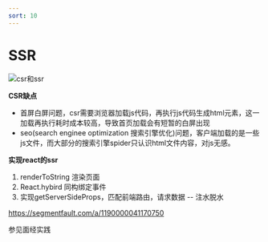 ```yaml
---
sort: 10
---
```


# SSR

![csr和ssr](https://pic2.zhimg.com/80/v2-f0fd4c14a4dd3d1a406eb7969318b651_720w.webp)

**CSR缺点**
- 首屏白屏问题，csr需要浏览器加载js代码，再执行js代码生成html元素，这一加载再执行耗时成本较高，导致首页加载会有短暂的白屏出现 
- seo(search enginee optimization 搜索引擎优化)问题，客户端加载的是一些js文件，而大部分的搜索引擎spider只认识html文件内容，对js无感。

**实现react的ssr**

1. renderToString 渲染页面
2. React.hybird 同构绑定事件
3. 实现getServerSideProps，匹配前端路由，请求数据 -- 注水脱水

https://segmentfault.com/a/1190000041170750


参见面经实践